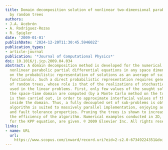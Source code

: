 ```yaml
---
title: Domain decomposition solution of nonlinear two-dimensional parabolic problems
  by random trees
authors:
- J.A. Acebrón
- A. Rodríguez-Rozas
- R. Spigler
date: '2009-01-01'
publishDate: '2024-12-20T11:30:45.594602Z'
publication_types:
- article-journal
publication: '*Journal of Computational Physics*'
doi: 10.1016/j.jcp.2009.04.034
abstract: A domain decomposition method is developed for the numerical solution of
  nonlinear parabolic partial differential equations in any space dimension, based
  on the probabilistic representation of solutions as an average of suitable multiplicative
  functionals. Such a direct probabilistic representation requires generating a number
  of random trees, whose role is that of the realizations of stochastic processes
  used in the linear problems. First, only few values of the sought solution inside
  the space-time domain are computed (by a Monte Carlo method on the trees). An interpolation
  is then carried out, in order to approximate interfacial values of the solution
  inside the domain. Thus, a fully decoupled set of sub-problems is obtained. The
  algorithm is suited to massively parallel implementation, enjoying arbitrary scalability
  and fault tolerance properties. Pruning the trees is shown to increase appreciably
  the efficiency of the algorithm. Numerical examples conducted in 2D, including some
  for the KPP equation, are given. © 2009 Elsevier Inc. All rights reserved.
links:
- name: URL
  url: 
    https://www.scopus.com/inward/record.uri?eid=2-s2.0-67349224351&doi=10.1016%2fj.jcp.2009.04.034&partnerID=40&md5=638fe6072bb6f1a6dc008f3a84ef3d3d
---
```

